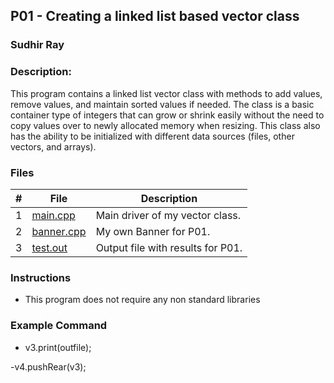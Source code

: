 ## P01 - Creating a linked list based vector class
### Sudhir Ray
### Description:

This program contains a linked list vector class with methods to add values, remove values, and maintain sorted values if needed. The class is a basic container type of integers that can grow or shrink easily without the need to copy values over to newly allocated memory when resizing. This class also has the ability to be initialized with different data sources (files, other vectors, and arrays).
### Files

|   #   | File     | Description                      |
| :---: | -------- | -------------------------------- |
|   1   | [main.cpp](https://github.com/Sudhir0228/2143-Object-Oriented-Programming-Ray/blob/main/Assignments/P01/main.cpp) | Main driver of my vector class. |
|   2   | [banner.cpp](https://github.com/Sudhir0228/2143-Object-Oriented-Programming-Ray/blob/main/Assignments/P01/Banner.cpp) | My own Banner for P01. |
|   3   | [test.out](https://github.com/Sudhir0228/2143-Object-Oriented-Programming-Ray/blob/main/Assignments/P01/test.out) | Output file with results for P01. |



### Instructions

- This program does not require any non standard libraries

### Example Command

- v3.print(outfile);

-v4.pushRear(v3);



